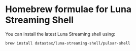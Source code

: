 # Homebrew formulae for Luna Streaming Shell

You can install the latest Luna Streaming shell using:

```
brew install datastax/luna-streaming-shell/pulsar-shell
```


